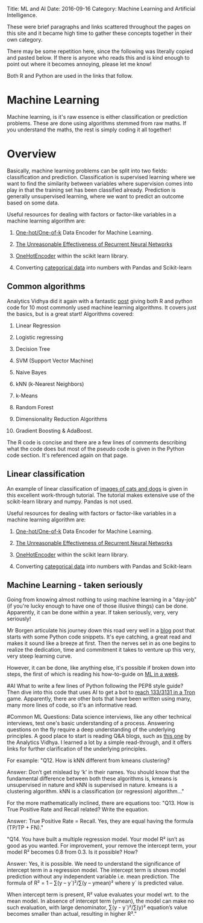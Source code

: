 Title: ML and AI
Date: 2016-09-16
Category: Machine Learning and Artificial Intelligence.

These were brief paragraphs and links scattered throughout the pages on this site and it became high time to gather these concepts together in their own category.

There may be some repetition here, since the following was literally copied and pasted below.
If there is anyone who reads this and is kind enough to point out where it becomes annoying, please let me know!

Both R and Python are used in the links that follow.

# Machine Learning
Machine learning, is it's raw essence is either classification or prediction problems. These are done using algorithms stemmed from raw maths. If you understand the maths, the rest is simply coding it all together!

# Overview
Basically, machine learning problems can be split into two fields: classification and prediction. Classification is supervised learning where we want to find the similarity between variables where supervision comes into play in that the training set has been classified already.
Prediction is generally unsupervised learning, where we want to predict an outcome based on some data.

Useful resources for dealing with factors or factor-like variables in a machine learning algorithm are:

1. [One-hot/One-of-k](http://code-factor.blogspot.com/2012/10/one-hotone-of-k-data-encoder-for.html) Data Encoder for Machine Learning.

2. [The Unreasonable Effectiveness of Recurrent Neural Networks](http://karpathy.github.io/2015/05/21/rnn-effectiveness/)

3. [OneHotEncoder](http://scikit-learn.org/stable/modules/generated/sklearn.preprocessing.OneHotEncoder.html) within the scikit learn library.

4. Converting [categorical data](http://fastml.com/converting-categorical-data-into-numbers-with-pandas-and-scikit-learn/) into numbers with Pandas and Scikit-learn


## Common algorithms
Analytics Vidhya did it again with a fantastic [post](https://www.analyticsvidhya.com/blog/2015/09/full-cheatsheet-machine-learning-algorithms/) giving both R and python code for 10 most commonly used machine learning algorithms.
It covers just the basics, but is a great start!
Algorithms covered:

1. Linear Regression

2. Logistic regressing

3. Decision Tree

4. SVM (Support Vector Machine)

5. Naive Bayes

6. kNN (k-Nearest Neighbors)

7. k-Means

8. Random Forest

9. Dimensionality Reduction Algorithms

10. Gradient Boosting & AdaBoost.

The R code is concise and there are a few lines of comments describing what the code does but most of the pseudo code is given in the Python code section. It's referenced again on that page.


## Linear classification
An example of linear classification of [images of cats and dogs](http://www.pyimagesearch.com/2016/08/22/an-intro-to-linear-classification-with-python/) is given in this excellent work-through tutorial.
The tutorial makes extensive use of the scikit-learn library and numpy. Pandas is not used.


Useful resources for dealing with factors or factor-like variables in a machine learning algorithm are:

1. [One-hot/One-of-k](http://code-factor.blogspot.com/2012/10/one-hotone-of-k-data-encoder-for.html) Data Encoder for Machine Learning.

2. [The Unreasonable Effectiveness of Recurrent Neural Networks](http://karpathy.github.io/2015/05/21/rnn-effectiveness/)

3. [OneHotEncoder](http://scikit-learn.org/stable/modules/generated/sklearn.preprocessing.OneHotEncoder.html) within the scikit learn library.

4. Converting [categorical data](http://fastml.com/converting-categorical-data-into-numbers-with-pandas-and-scikit-learn/) into numbers with Pandas and Scikit-learn

## Machine Learning - taken seriously
Going from knowing almost nothing to using machine learning in a "day-job" (if you're lucky enough to have one of those illusive things) can be done. Apparently, it can be done within a year. If taken seriously, very, very seriously!

Mr Borgen articulate his journey down this road very well in a [blog](https://medium.com/learning-new-stuff/machine-learning-in-a-year-cdb0b0ebd29c#.d3ggjur7t) post that starts with some Python code snippets. It's eye catching, a great read and makes it sound like a breeze at first. Then the nerves set in as one begins to realize the dedication, time and commitment it takes to venture up this very, very steep learning curve.

However, it can be done, like anything else, it's possible if broken down into steps, the first of which is reading his how-to-guide on [ML in a week](https://medium.com/learning-new-stuff/machine-learning-in-a-week-a0da25d59850#.n7uc79x7m).


#AI
What to write a few lines of Python following the PEP8 style guide? Then dive into this code that uses AI to get a bot to [reach 133/3131 in a Tron](http://kootenpv.github.io/2016-09-07-ai-challenge-in-78-lines) game. Apparently, there are other bots that have been written using many, many more lines of code, so it's an informative read.

#Common ML Questions:
Data science interviews, like any other technical interviews, test one's basic understanding of a process. Answering questions on the fly require a deep understanding of the underlying principles.
A good place to start is reading Q&A blogs, such as [this one](https://www.analyticsvidhya.com/blog/2016/09/40-interview-questions-asked-at-startups-in-machine-learning-data-science/?utm_source=feedburner&utm_medium=email&utm_campaign=Feed%3A+AnalyticsVidhya+%28Analytics+Vidhya%29) by the Analytics Vidhya.
I learned a lot by a simple read-through, and it offers links for further clarification of the underlying principles. 

For example:
"Q12. How is kNN different from kmeans clustering?

Answer: Don’t get mislead by ‘k’ in their names. You should know that the fundamental difference between both these algorithms is, kmeans is unsupervised in nature and kNN is supervised in nature. kmeans is a clustering algorithm. kNN is a classification (or regression) algorithm..."

For the more mathematically inclined, there are equations too:
"Q13. How is True Positive Rate and Recall related? Write the equation.

Answer: True Positive Rate = Recall. Yes, they are equal having the formula (TP/TP + FN)."

"Q14. You have built a multiple regression model. Your model R² isn’t as good as you wanted. For improvement, your remove the intercept term, your model R² becomes 0.8 from 0.3. Is it possible? How?

Answer: Yes, it is possible. We need to understand the significance of intercept term in a regression model. The intercept term is shows model prediction without any independent variable i.e. mean prediction. The formula of R² = 1 – ∑(y – y´)²/∑(y – ymean)² where y´ is predicted value.   

When intercept term is present, R² value evaluates your model wrt. to the mean model. In absence of intercept term (ymean), the model can make no such evaluation, with large denominator, ∑(y - y´)²/∑(y)² equation’s value becomes smaller than actual, resulting in higher R²."
